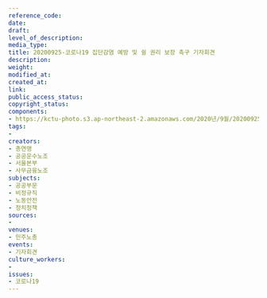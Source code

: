 ```yaml
---
reference_code: 
date: 
draft: 
level_of_description: 
media_type: 
title: 20200925-코로나19 집단감염 예방 및 쉴 권리 보장 촉구 기자회견
description: 
weight: 
modified_at: 
created_at: 
link: 
public_access_status: 
copyright_status: 
components:
- https://kctu-photo.s3.ap-northeast-2.amazonaws.com/2020년/9월/20200925-코로나19+집단감염+예방+및+쉴+권리+보장+촉구+기자회견/_W5D0092.jpg
tags:
- 
creators:
- 총연맹
- 공공운수노조
- 서울본부
- 사무금융노조
subjects:
- 공공부문
- 비정규직
- 노동안전
- 정치정책
sources:
- 
venues:
- 민주노총
events:
- 기자회견
culture_workers:
- 
issues:
- 코로나19
---
```

